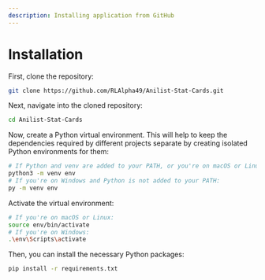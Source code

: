 ```yaml
---
description: Installing application from GitHub
---
```


# Installation

First, clone the repository:

```bash
git clone https://github.com/RLAlpha49/Anilist-Stat-Cards.git
```

Next, navigate into the cloned repository:

```bash
cd Anilist-Stat-Cards
```

Now, create a Python virtual environment. This will help to keep the dependencies required by different projects separate by creating isolated Python environments for them:

```bash
# If Python and venv are added to your PATH, or you're on macOS or Linux:
python3 -m venv env
# If you're on Windows and Python is not added to your PATH:
py -m venv env
```

Activate the virtual environment:

```bash
# If you're on macOS or Linux:
source env/bin/activate
# If you're on Windows:
.\env\Scripts\activate
```

Then, you can install the necessary Python packages:

```bash
pip install -r requirements.txt
```
